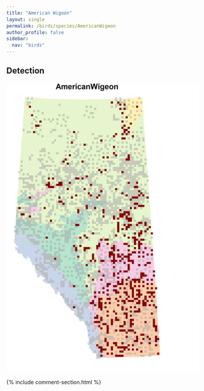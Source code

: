 ```yaml
---
title: "American Wigeon"
layout: single
permalink: /birds/species/AmericanWigeon
author_profile: false
sidebar:
  nav: "birds"
---
```


<h2>Detection</h2>

![](/assets/images/birds/AmericanWigeon/det.jpg)

{% include comment-section.html %}
